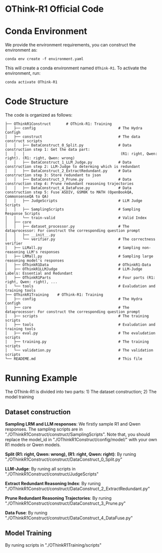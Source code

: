 # OThink-R1 Official Code

# Conda Environment

We provide the environment requirements, you can construct the environment as:
```
conda env create -f environment.yaml
```
This will create a conda environment named `OThink-R1`. To activate the environment, run:
```
conda activate OThink-R1
```

# Code Structure

The code is organized as follows:

```
├── OThinkR1Construct       # OThink-R1: Training
│   ├── config                                      # The Hydra Configh
│   ├── construct                                   # The data construct scripts
│   │   ├── DataConstruct_0_Split.py                # Data construction step 1: Get the data part:
│   │   │                                            (R1: right, Qwen: right). (R1: right, Qwen: wrong)
│   │   ├── DataConstruct_1_LLM_Judge.py            # Data construction step 2: LLM-Judge to determing which is redundant 
│   │   ├── DataConstruct_2_ExtractRedundant.py     # Data construction step 3: Store redundant to json
│   │   ├── DataConstruct_3_Prune.py                # Data construction step 4: Prune redundant reasoning trajectories
│   │   ├── DataConstruct_4_DataFuse.py             # Data construction step 5: Fuse ASDIV, GSM8K to MATH (OpenBookQA, CommonsenseQA to QA)
│   │   ├── JudgeScripts                            # LLM Judge Scripts
│   │   ├── SamplingScripts                         # Sampling Response Scripts
│   │   └── train-valid                             # Valid Index
│   ├── core
│   │   ├── dataset_processor.py                    # The dataprocessor: For construct the corresponding question prompt
│   │   ├── __init__.py                 
│   │   └── verifier.py                             # The correctness verifier
│   ├── LLMall.py                                   # Sampling non-reasoning LLM's responses
│   ├── LRMall.py                                   # Sampling large reasoning model's responses
│   ├── OThinkR1Data                                # OThinkR1-Data
│   ├── OThinkR1LLMJudge                            # LLM-Judge Labels: Essential and Redundant
│   ├── OThinkR1Parts                               # Four parts (R1: right, Qwen: right), ...
│   └── tools                                       # Evaludation and training tools 
├── OThinkR1Training    # OThink-R1: Training
│   ├── config                                      # The Hydra Configh
│   ├── core                                        # The dataprocessor: For construct the corresponding question prompt
│   ├── scripts                                     # The training scripts
│   ├── tools                                       # Evaludation and training tools 
│   ├── eval.py                                     # The evaludation scripts
│   ├── training.py                                 # The training scripts
│   └── validation.py                               # The validation scripts
└── READEME.md                                      # This file

```

# Running Example

The OThink-R1 is divided into two parts: 1) The dataset construction; 2) The model training

## Dataset construction

**Sampling LRM and LLM responses**: We firstly sample R1 and Qwen responses. The sampling scripts are in "./OThinkR1Construct/construct/SamplingScripts". Note that, you should replace the model_id in "./OThinkR1Construct/config/model/" with your own R1 models or Qwen models.

**Split (R1: right, Qwen: wrong), (R1: right, Qwen: right)**: By runing "./OThinkR1Construct/construct/DataConstruct_0_Split.py"

**LLM-Judge**: By runing all scripts in "./OThinkR1Construct/construct/JudgeScripts"

**Extract Redundant Reasoning Index**: By runing "./OThinkR1Construct/construct/DataConstruct_2_ExtractRedundant.py"

**Prune Redundant Reasoning Trajectories**: By runing "./OThinkR1Construct/construct/DataConstruct_3_Prune.py"

**Data Fuse**: By runing "./OThinkR1Construct/construct/DataConstruct_4_DataFuse.py"


## Model Training

By runing scripts in "./OThinkR1Training/scripts"
